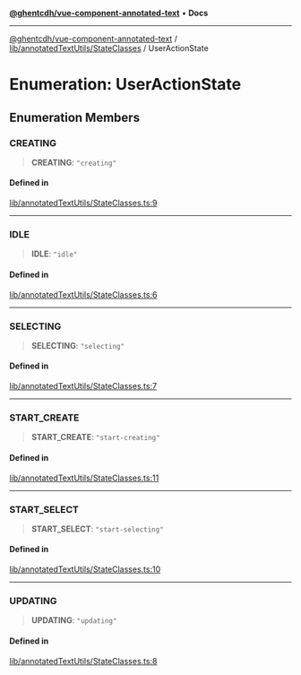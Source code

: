 [**@ghentcdh/vue-component-annotated-text**](../../../../README.md) • **Docs**

***

[@ghentcdh/vue-component-annotated-text](../../../../modules.md) / [lib/annotatedTextUtils/StateClasses](../README.md) / UserActionState

# Enumeration: UserActionState

## Enumeration Members

### CREATING

> **CREATING**: `"creating"`

#### Defined in

[lib/annotatedTextUtils/StateClasses.ts:9](https://github.com/GhentCDH/vue_component_annotated_text/blob/5675fc54077a4297a03f45161e62f99e3d8b3eba/src/lib/annotatedTextUtils/StateClasses.ts#L9)

***

### IDLE

> **IDLE**: `"idle"`

#### Defined in

[lib/annotatedTextUtils/StateClasses.ts:6](https://github.com/GhentCDH/vue_component_annotated_text/blob/5675fc54077a4297a03f45161e62f99e3d8b3eba/src/lib/annotatedTextUtils/StateClasses.ts#L6)

***

### SELECTING

> **SELECTING**: `"selecting"`

#### Defined in

[lib/annotatedTextUtils/StateClasses.ts:7](https://github.com/GhentCDH/vue_component_annotated_text/blob/5675fc54077a4297a03f45161e62f99e3d8b3eba/src/lib/annotatedTextUtils/StateClasses.ts#L7)

***

### START\_CREATE

> **START\_CREATE**: `"start-creating"`

#### Defined in

[lib/annotatedTextUtils/StateClasses.ts:11](https://github.com/GhentCDH/vue_component_annotated_text/blob/5675fc54077a4297a03f45161e62f99e3d8b3eba/src/lib/annotatedTextUtils/StateClasses.ts#L11)

***

### START\_SELECT

> **START\_SELECT**: `"start-selecting"`

#### Defined in

[lib/annotatedTextUtils/StateClasses.ts:10](https://github.com/GhentCDH/vue_component_annotated_text/blob/5675fc54077a4297a03f45161e62f99e3d8b3eba/src/lib/annotatedTextUtils/StateClasses.ts#L10)

***

### UPDATING

> **UPDATING**: `"updating"`

#### Defined in

[lib/annotatedTextUtils/StateClasses.ts:8](https://github.com/GhentCDH/vue_component_annotated_text/blob/5675fc54077a4297a03f45161e62f99e3d8b3eba/src/lib/annotatedTextUtils/StateClasses.ts#L8)

